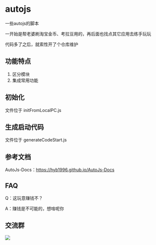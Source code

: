 # autojs

一些autojs的脚本

一开始是帮老婆刷淘宝金币、考拉豆用的，再后面也找点其它应用去练手玩玩

代码多了之后，就索性开了个仓库维护

## 功能特点

1. 区分模块
2. 集成常用功能

## 初始化

文件位于 initFromLocalPC.js

## 生成启动代码

文件位于 generateCodeStart.js

## 参考文档

AutoJs-Docs：https://hyb1996.github.io/AutoJs-Docs

## FAQ

Q：这玩意赚钱不？

A：赚钱是不可能的，想啥呢你

## 交流群
![](https://wework.qpic.cn/wwpic/810551_8PWlabTITUaQdbd_1622611321/0)
